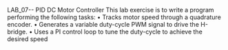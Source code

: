 LAB_07-- PID DC Motor Controller
This lab exercise is to write a program performing the following tasks:
• Tracks motor speed through a quadrature encoder.
• Generates a variable duty-cycle PWM signal to drive the H-bridge.
• Uses a PI control loop to tune the duty-cycle to achieve the desired speed
